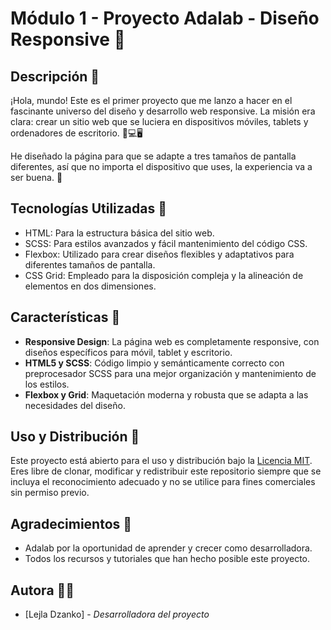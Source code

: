 # Módulo 1 - Proyecto Adalab - Diseño Responsive 🚀

## Descripción 📝

¡Hola, mundo! Este es el primer proyecto que me lanzo a hacer en el fascinante universo del diseño y desarrollo web responsive. La misión era clara: crear un sitio web que se luciera en dispositivos móviles, tablets y ordenadores de escritorio. 📱💻🖥

He diseñado la página para que se adapte a tres tamaños de pantalla diferentes, así que no importa el dispositivo que uses, la experiencia va a ser buena. 🌟

## Tecnologías Utilizadas 🔧

- HTML: Para la estructura básica del sitio web.
- SCSS: Para estilos avanzados y fácil mantenimiento del código CSS.
- Flexbox: Utilizado para crear diseños flexibles y adaptativos para diferentes tamaños de pantalla.
- CSS Grid: Empleado para la disposición compleja y la alineación de elementos en dos dimensiones.

## Características 🌈

- **Responsive Design**: La página web es completamente responsive, con diseños específicos para móvil, tablet y escritorio.
- **HTML5 y SCSS**: Código limpio y semánticamente correcto con preprocesador SCSS para una mejor organización y mantenimiento de los estilos.
- **Flexbox y Grid**: Maquetación moderna y robusta que se adapta a las necesidades del diseño.

## Uso y Distribución 🔄

Este proyecto está abierto para el uso y distribución bajo la [Licencia MIT](LICENSE). Eres libre de clonar, modificar y redistribuir este repositorio siempre que se incluya el reconocimiento adecuado y no se utilice para fines comerciales sin permiso previo.

## Agradecimientos 💌

- Adalab por la oportunidad de aprender y crecer como desarrolladora. 
- Todos los recursos y tutoriales que han hecho posible este proyecto.

## Autora 👩‍💻

- [Lejla Dzanko] - *Desarrolladora del proyecto*